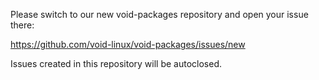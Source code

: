 Please switch to our new void-packages repository and open your issue there:

https://github.com/void-linux/void-packages/issues/new

Issues created in this repository will be autoclosed.
